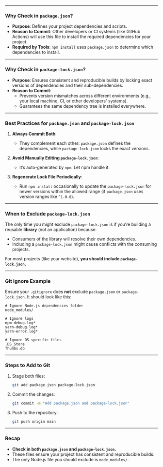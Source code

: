 
---

### **Why Check in `package.json`?**
- **Purpose**: Defines your project dependencies and scripts.
- **Reason to Commit**: Other developers or CI systems (like GitHub Actions) will use this file to install the required dependencies for your project.
- **Required by Tools**: `npm install` uses `package.json` to determine which dependencies to install.

---

### **Why Check in `package-lock.json`?**
- **Purpose**: Ensures consistent and reproducible builds by locking exact versions of dependencies and their sub-dependencies.
- **Reason to Commit**:
  - Prevents version mismatches across different environments (e.g., your local machine, CI, or other developers' systems).
  - Guarantees the same dependency tree is installed everywhere.

---

### **Best Practices for `package.json` and `package-lock.json`**
1. **Always Commit Both**:
   - They complement each other: `package.json` defines the dependencies, while `package-lock.json` locks the exact versions.

2. **Avoid Manually Editing `package-lock.json`**:
   - It’s auto-generated by `npm`. Let npm handle it.

3. **Regenerate Lock File Periodically**:
   - Run `npm install` occasionally to update the `package-lock.json` for newer versions within the allowed range (if `package.json` uses version ranges like `^1.0.0`).

---

### **When to Exclude `package-lock.json`**
The only time you might exclude `package-lock.json` is if you’re building a reusable **library** (not an application) because:
- Consumers of the library will resolve their own dependencies.
- Including a `package-lock.json` might cause conflicts with the consuming projects.

For most projects (like your website), **you should include `package-lock.json`.**

---

### **Git Ignore Example**
Ensure your `.gitignore` does **not** exclude `package.json` or `package-lock.json`. It should look like this:

```plaintext
# Ignore Node.js dependencies folder
node_modules/

# Ignore logs
npm-debug.log*
yarn-debug.log*
yarn-error.log*

# Ignore OS-specific files
.DS_Store
Thumbs.db
```

---

### **Steps to Add to Git**
1. Stage both files:
   ```bash
   git add package.json package-lock.json
   ```

2. Commit the changes:
   ```bash
   git commit -m "Add package.json and package-lock.json"
   ```

3. Push to the repository:
   ```bash
   git push origin main
   ```

---

### **Recap**
- **Check in both `package.json` and `package-lock.json`.**
- These files ensure your project has consistent and reproducible builds.
- The only Node.js file you should exclude is `node_modules/`.
